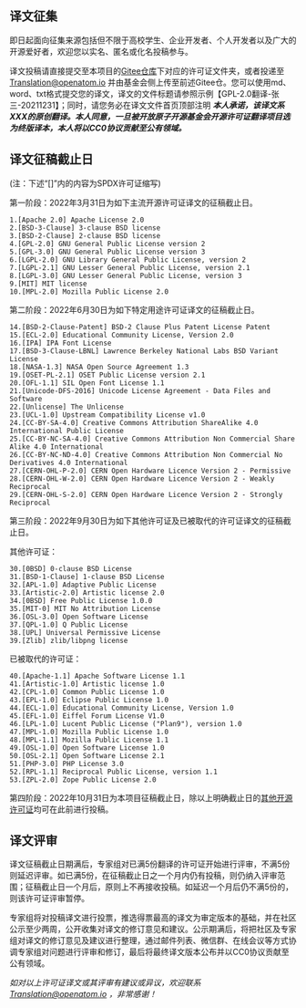 ## 译文征集

即日起面向征集来源包括但不限于高校学生、企业开发者、个人开发者以及广大的开源爱好者，欢迎您以实名、匿名或化名投稿参与。

译文投稿请直接提交至本项目的[Gitee仓库](http://gitee.com/OpenAtomFoundation/legal-license-translation)下对应的许可证文件夹，或者投递至 Translation@openatom.io 并由基金会侧上传至前述Gitee仓。您可以使用md、word、txt格式提交您的译文，译文的文件标题请参照示例【GPL-2.0翻译-张三-20211231】；同时，请您务必在译文文件首页顶部注明  **_本人承诺，该译文系XXX的原创翻译。本人同意，一旦被开放原子开源基金会开源许可证翻译项目选为终版译本，本人将以CC0协议贡献至公有领域。_**  

## 译文征稿截止日
(注：下述“[]”内的内容为SPDX许可证缩写)

第一阶段：2022年3月31日为如下主流开源许可证译文的征稿截止日。


```
1.[Apache 2.0] Apache License 2.0
2.[BSD-3-Clause] 3-clause BSD license
3.[BSD-2-Clause] 2-clause BSD license
4.[GPL-2.0] GNU General Public License version 2
5.[GPL-3.0] GNU General Public License version 3
6.[LGPL-2.0] GNU Library General Public License, version 2
7.[LGPL-2.1] GNU Lesser General Public License, version 2.1
8.[LGPL-3.0] GNU Lesser General Public License, version 3
9.[MIT] MIT license
10.[MPL-2.0] Mozilla Public License 2.0
```


第二阶段：2022年6月30日为如下特定用途许可证译文的征稿截止日。


```
14.[BSD-2-Clause-Patent] BSD-2 Clause Plus Patent License Patent
15.[ECL-2.0] Educational Community License, Version 2.0
16.[IPA] IPA Font License
17.[BSD-3-Clause-LBNL] Lawrence Berkeley National Labs BSD Variant License
18.[NASA-1.3] NASA Open Source Agreement 1.3
19.[OSET-PL-2.1] OSET Public License version 2.1
20.[OFL-1.1] SIL Open Font License 1.1
21.[Unicode-DFS-2016] Unicode License Agreement - Data Files and Software
22.[Unlicense] The Unlicense
23.[UCL-1.0] Upstream Compatibility License v1.0
24.[CC-BY-SA-4.0] Creative Commons Attribution ShareAlike 4.0 International Public License
25.[CC-BY-NC-SA-4.0] Creative Commons Attribution Non Commercial Share Alike 4.0 International
26.[CC-BY-NC-ND-4.0] Creative Commons Attribution Non Commercial No Derivatives 4.0 International
27.[CERN-OHL-P-2.0] CERN Open Hardware Licence Version 2 - Permissive
28.[CERN-OHL-W-2.0] CERN Open Hardware Licence Version 2 - Weakly Reciprocal
29.[CERN-OHL-S-2.0] CERN Open Hardware Licence Version 2 - Strongly Reciprocal

```

第三阶段：2022年9月30日为如下其他许可证及已被取代的许可证译文的征稿截止日。

其他许可证：

```
30.[0BSD] 0-clause BSD License
31.[BSD-1-Clause] 1-clause BSD License
32.[APL-1.0] Adaptive Public License
33.[Artistic-2.0] Artistic license 2.0
34.[0BSD] Free Public License 1.0.0
35.[MIT-0] MIT No Attribution License
36.[OSL-3.0] Open Software License
37.[QPL-1.0] Q Public License
38.[UPL] Universal Permissive License
39.[Zlib] zlib/libpng license
```


已被取代的许可证：


```
40.[Apache-1.1] Apache Software License 1.1
41.[Artistic-1.0] Artistic license 1.0
42.[CPL-1.0] Common Public License 1.0
43.[EPL-1.0] Eclipse Public License 1.0
44.[ECL-1.0] Educational Community License, Version 1.0
45.[EFL-1.0] Eiffel Forum License V1.0
46.[LPL-1.0] Lucent Public License ("Plan9"), version 1.0
47.[MPL-1.0] Mozilla Public License 1.0
48.[MPL-1.1] Mozilla Public License 1.1
49.[OSL-1.0] Open Software License 1.0
50.[OSL-2.1] Open Software License 2.1
51.[PHP-3.0] PHP License 3.0
52.[RPL-1.1] Reciprocal Public License, version 1.1
53.[ZPL-2.0] Zope Public License 2.0
```


第四阶段：2022年10月31日为本项目征稿截止日，除以上明确截止日的[其他开源许可证](https://opensource.org/licenses/category)均可在此前进行投稿。

## 译文评审
译文征稿截止日期满后，专家组对已满5份翻译的许可证开始进行评审，不满5份则延迟评审。如已满5份，在征稿截止日之一个月内仍有投稿，则仍纳入评审范围；征稿截止日一个月后，原则上不再接收投稿。如延迟一个月后仍不满5份的，则该许可证评审暂停。

专家组将对投稿译文进行投票，推选得票最高的译文为审定版本的基础，并在社区公示至少两周，公开收集对译文的修订意见和建议。公示期满后，将把社区及专家组对译文的修订意见及建议进行整理，通过邮件列表、微信群、在线会议等方式协调专家组对问题进行评审和修订，最后将最终译文版本公布并以CC0协议贡献至公有领域。

 _如对以上许可证译文或其评审有建议或异议，欢迎联系 Translation@openatom.io ，非常感谢！_ 
